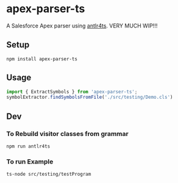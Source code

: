 # apex-parser-ts

A Salesforce Apex parser using [antlr4ts](https://github.com/tunnelvisionlabs/antlr4ts).  VERY MUCH WIP!!!

## Setup

`npm install apex-parser-ts`

## Usage

```typescript
import { ExtractSymbols } from 'apex-parser-ts';
symbolExtractor.findSymbolsFromFile('./src/testing/Demo.cls')
```

## Dev

### To Rebuild visitor classes from grammar

`npm run antlr4ts`

### To run Example

`ts-node src/testing/testProgram`



